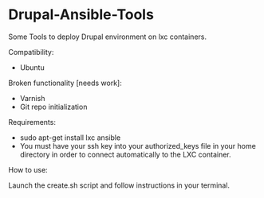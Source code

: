 # Drupal-Ansible-Tools

Some Tools to deploy Drupal environment on lxc containers.

Compatibility:

- Ubuntu

Broken functionality [needs work]:
- Varnish
- Git repo initialization

Requirements:

- sudo apt-get install lxc ansible
- You must have your ssh key into your authorized_keys file in your home directory in order to connect automatically to the LXC container.

How to use:

Launch the create.sh script and follow instructions in your terminal.
